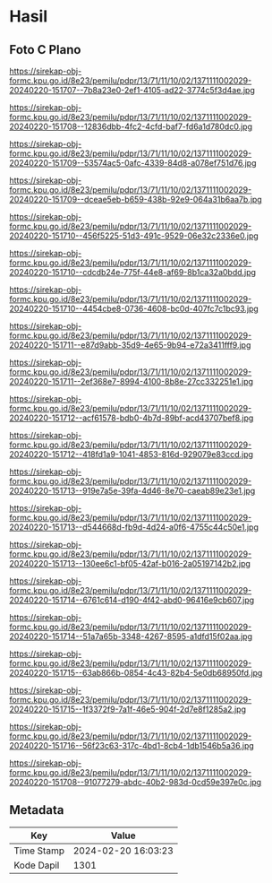 # Hasil

## Foto C Plano

https://sirekap-obj-formc.kpu.go.id/8e23/pemilu/pdpr/13/71/11/10/02/1371111002029-20240220-151707--7b8a23e0-2ef1-4105-ad22-3774c5f3d4ae.jpg

https://sirekap-obj-formc.kpu.go.id/8e23/pemilu/pdpr/13/71/11/10/02/1371111002029-20240220-151708--12836dbb-4fc2-4cfd-baf7-fd6a1d780dc0.jpg

https://sirekap-obj-formc.kpu.go.id/8e23/pemilu/pdpr/13/71/11/10/02/1371111002029-20240220-151709--53574ac5-0afc-4339-84d8-a078ef751d76.jpg

https://sirekap-obj-formc.kpu.go.id/8e23/pemilu/pdpr/13/71/11/10/02/1371111002029-20240220-151709--dceae5eb-b659-438b-92e9-064a31b6aa7b.jpg

https://sirekap-obj-formc.kpu.go.id/8e23/pemilu/pdpr/13/71/11/10/02/1371111002029-20240220-151710--456f5225-51d3-491c-9529-06e32c2336e0.jpg

https://sirekap-obj-formc.kpu.go.id/8e23/pemilu/pdpr/13/71/11/10/02/1371111002029-20240220-151710--cdcdb24e-775f-44e8-af69-8b1ca32a0bdd.jpg

https://sirekap-obj-formc.kpu.go.id/8e23/pemilu/pdpr/13/71/11/10/02/1371111002029-20240220-151710--4454cbe8-0736-4608-bc0d-407fc7c1bc93.jpg

https://sirekap-obj-formc.kpu.go.id/8e23/pemilu/pdpr/13/71/11/10/02/1371111002029-20240220-151711--e87d9abb-35d9-4e65-9b94-e72a3411fff9.jpg

https://sirekap-obj-formc.kpu.go.id/8e23/pemilu/pdpr/13/71/11/10/02/1371111002029-20240220-151711--2ef368e7-8994-4100-8b8e-27cc332251e1.jpg

https://sirekap-obj-formc.kpu.go.id/8e23/pemilu/pdpr/13/71/11/10/02/1371111002029-20240220-151712--acf61578-bdb0-4b7d-89bf-acd43707bef8.jpg

https://sirekap-obj-formc.kpu.go.id/8e23/pemilu/pdpr/13/71/11/10/02/1371111002029-20240220-151712--418fd1a9-1041-4853-816d-929079e83ccd.jpg

https://sirekap-obj-formc.kpu.go.id/8e23/pemilu/pdpr/13/71/11/10/02/1371111002029-20240220-151713--919e7a5e-39fa-4d46-8e70-caeab89e23e1.jpg

https://sirekap-obj-formc.kpu.go.id/8e23/pemilu/pdpr/13/71/11/10/02/1371111002029-20240220-151713--d544668d-fb9d-4d24-a0f6-4755c44c50e1.jpg

https://sirekap-obj-formc.kpu.go.id/8e23/pemilu/pdpr/13/71/11/10/02/1371111002029-20240220-151713--130ee6c1-bf05-42af-b016-2a05197142b2.jpg

https://sirekap-obj-formc.kpu.go.id/8e23/pemilu/pdpr/13/71/11/10/02/1371111002029-20240220-151714--6761c614-d190-4f42-abd0-96416e9cb607.jpg

https://sirekap-obj-formc.kpu.go.id/8e23/pemilu/pdpr/13/71/11/10/02/1371111002029-20240220-151714--51a7a65b-3348-4267-8595-a1dfd15f02aa.jpg

https://sirekap-obj-formc.kpu.go.id/8e23/pemilu/pdpr/13/71/11/10/02/1371111002029-20240220-151715--63ab866b-0854-4c43-82b4-5e0db68950fd.jpg

https://sirekap-obj-formc.kpu.go.id/8e23/pemilu/pdpr/13/71/11/10/02/1371111002029-20240220-151715--1f3372f9-7a1f-46e5-904f-2d7e8f1285a2.jpg

https://sirekap-obj-formc.kpu.go.id/8e23/pemilu/pdpr/13/71/11/10/02/1371111002029-20240220-151716--56f23c63-317c-4bd1-8cb4-1db1546b5a36.jpg

https://sirekap-obj-formc.kpu.go.id/8e23/pemilu/pdpr/13/71/11/10/02/1371111002029-20240220-151708--91077279-abdc-40b2-983d-0cd59e397e0c.jpg


## Metadata

| Key        | Value               |
| ---------- | ------------------- |
| Time Stamp | 2024-02-20 16:03:23 |
| Kode Dapil | 1301                |



